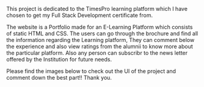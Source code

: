 This project is dedicated to the TimesPro learning platform which I have chosen to get my Full Stack Development certificate from.

The website is a Portfolio made for an E-Learning Platform which consists of static HTML and CSS.
The users can go through the brochure and find all the information regarding the Learning platform,
They can comment below the experience and also view ratings from the alumnii to know more about the particular platform.
Also any person can subscribr to the news letter offered by the Institution for future needs.

Please find the images below to check out the UI of the project and comment down the best part!! Thank you.
